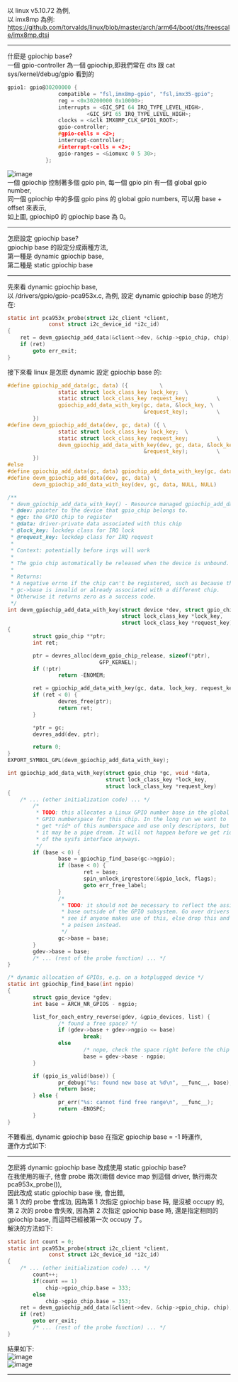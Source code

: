 以 linux v5.10.72 為例,  
以 imx8mp 為例: https://github.com/torvalds/linux/blob/master/arch/arm64/boot/dts/freescale/imx8mp.dtsi  

------------------------------------------------------------------------------------------------  
什麽是 gpiochip base?  
一個 gpio-controller 為一個 gpiochip,即我們常在 dts 跟 cat sys/kernel/debug/gpio 看到的  
```c
gpio1: gpio@30200000 {
				compatible = "fsl,imx8mp-gpio", "fsl,imx35-gpio";
				reg = <0x30200000 0x10000>;
				interrupts = <GIC_SPI 64 IRQ_TYPE_LEVEL_HIGH>,
					     <GIC_SPI 65 IRQ_TYPE_LEVEL_HIGH>;
				clocks = <&clk IMX8MP_CLK_GPIO1_ROOT>;
				gpio-controller;
				#gpio-cells = <2>;
				interrupt-controller;
				#interrupt-cells = <2>;
				gpio-ranges = <&iomuxc 0 5 30>;
			};
```
![image](https://github.com/OuO333333/jserv-linux-kernel-internals-study/assets/37506309/0bda6f34-0d9f-4751-b1f9-d10353baea65)  
一個 gpiochip 控制著多個 gpio pin,
每一個 gpio pin 有一個 global gpio number,  
同一個 gpiochip 中的多個 gpio pins 的 global gpio numbers, 可以用 base + offset 來表示,  
如上圖, gpiochip0 的 gpiochip base 為 0。  

------------------------------------------------------------------------------------------------  
怎麽設定 gpiochip base?  
gpiochip base 的設定分成兩種方法,  
第一種是 dynamic gpiochip base,  
第二種是 static gpiochip base  

------------------------------------------------------------------------------------------------  
先來看 dynamic gpiochip base,  
以 /drivers/gpio/gpio-pca953x.c, 為例,
設定 dynamic gpiochip base 的地方在:  
```c
static int pca953x_probe(struct i2c_client *client,
			 const struct i2c_device_id *i2c_id)
{
	ret = devm_gpiochip_add_data(&client->dev, &chip->gpio_chip, chip);
	if (ret)
		goto err_exit;
}
```
接下來看 linux 是怎麽 dynamic 設定 gpiochip base 的:  
```c
#define gpiochip_add_data(gc, data) ({          \
                static struct lock_class_key lock_key;  \
                static struct lock_class_key request_key;         \
                gpiochip_add_data_with_key(gc, data, &lock_key, \
                                           &request_key);         \
        })
#define devm_gpiochip_add_data(dev, gc, data) ({ \
                static struct lock_class_key lock_key;  \
                static struct lock_class_key request_key;         \
                devm_gpiochip_add_data_with_key(dev, gc, data, &lock_key, \
                                           &request_key);         \
        })
#else
#define gpiochip_add_data(gc, data) gpiochip_add_data_with_key(gc, data, NULL, NULL)
#define devm_gpiochip_add_data(dev, gc, data) \
        devm_gpiochip_add_data_with_key(dev, gc, data, NULL, NULL)

```
```c
/**
 * devm_gpiochip_add_data_with_key() - Resource managed gpiochip_add_data_with_key()
 * @dev: pointer to the device that gpio_chip belongs to.
 * @gc: the GPIO chip to register
 * @data: driver-private data associated with this chip
 * @lock_key: lockdep class for IRQ lock
 * @request_key: lockdep class for IRQ request
 *
 * Context: potentially before irqs will work
 *
 * The gpio chip automatically be released when the device is unbound.
 *
 * Returns:
 * A negative errno if the chip can't be registered, such as because the
 * gc->base is invalid or already associated with a different chip.
 * Otherwise it returns zero as a success code.
 */
int devm_gpiochip_add_data_with_key(struct device *dev, struct gpio_chip *gc, void *data,
                                    struct lock_class_key *lock_key,
                                    struct lock_class_key *request_key)
{
        struct gpio_chip **ptr;
        int ret;

        ptr = devres_alloc(devm_gpio_chip_release, sizeof(*ptr),
                             GFP_KERNEL);
        if (!ptr)
                return -ENOMEM;

        ret = gpiochip_add_data_with_key(gc, data, lock_key, request_key);
        if (ret < 0) {
                devres_free(ptr);
                return ret;     
        }

        *ptr = gc;            
        devres_add(dev, ptr);

        return 0;
}
EXPORT_SYMBOL_GPL(devm_gpiochip_add_data_with_key);

```
```c
int gpiochip_add_data_with_key(struct gpio_chip *gc, void *data,
                               struct lock_class_key *lock_key,
                               struct lock_class_key *request_key)
{
	/* ... (other initialization code) ... */
        /*
         * TODO: this allocates a Linux GPIO number base in the global
         * GPIO numberspace for this chip. In the long run we want to
         * get *rid* of this numberspace and use only descriptors, but
         * it may be a pipe dream. It will not happen before we get rid
         * of the sysfs interface anyways.
         */
        if (base < 0) {
                base = gpiochip_find_base(gc->ngpio);
                if (base < 0) {
                        ret = base;
                        spin_unlock_irqrestore(&gpio_lock, flags);
                        goto err_free_label;
                }
                /*
                 * TODO: it should not be necessary to reflect the assigned
                 * base outside of the GPIO subsystem. Go over drivers and
                 * see if anyone makes use of this, else drop this and assign
                 * a poison instead.
                 */
                gc->base = base;
        }
        gdev->base = base;
        /* ... (rest of the probe function) ... */
}
```
```c
/* dynamic allocation of GPIOs, e.g. on a hotplugged device */
static int gpiochip_find_base(int ngpio)
{
        struct gpio_device *gdev;
        int base = ARCH_NR_GPIOS - ngpio;

        list_for_each_entry_reverse(gdev, &gpio_devices, list) {
                /* found a free space? */
                if (gdev->base + gdev->ngpio <= base)
                        break;
                else
                        /* nope, check the space right before the chip */
                        base = gdev->base - ngpio;
        }

        if (gpio_is_valid(base)) {
                pr_debug("%s: found new base at %d\n", __func__, base);
                return base;
        } else {
                pr_err("%s: cannot find free range\n", __func__);
                return -ENOSPC;
        }
}
```

不難看出, dynamic gpiochip base 在指定 gpiochip base = -1 時運作,  
運作方式如下:  


------------------------------------------------------------------------------------------------
怎麽將 dynamic gpiochip base 改成使用 static gpiochip base?  
在我使用的板子, 他會 probe 兩次(兩個 device map 到這個 driver, 執行兩次 pca953x_probe()),  
因此改成 static gpiochip base 後, 會出錯,  
第 1 次的 probe 會成功, 因為第 1 次指定 gpiochip base 時, 是沒被 occupy 的,  
第 2 次的 probe 會失敗, 因為第 2 次指定 gpiochip base 時, 還是指定相同的 gpiochip base, 而這時已經被第一次 occupy 了。  
解決的方法如下:
```c
static int count = 0;
static int pca953x_probe(struct i2c_client *client,
			 const struct i2c_device_id *i2c_id)
{
	/* ... (other initialization code) ... */
        count++;
        if(count == 1)
            chip->gpio_chip.base = 333;
        else
            chip->gpio_chip.base = 353;
	ret = devm_gpiochip_add_data(&client->dev, &chip->gpio_chip, chip);
	if (ret)
		goto err_exit;
        /* ... (rest of the probe function) ... */
}
```
結果如下:  
![image](https://github.com/OuO333333/jserv-linux-kernel-internals-study/assets/37506309/13ad13e2-ec4f-49b2-8577-a5bdd1d13baf)  
![image](https://github.com/OuO333333/jserv-linux-kernel-internals-study/assets/37506309/202ed52b-561c-4e2b-a92e-e747f58b943a)



------------------------------------------------------------------------------------------------
